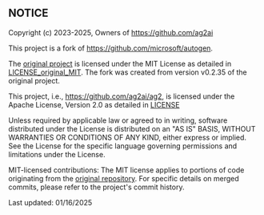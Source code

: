## NOTICE

Copyright (c) 2023-2025, Owners of https://github.com/ag2ai

This project is a fork of https://github.com/microsoft/autogen.

The [original project](https://github.com/microsoft/autogen) is licensed under the MIT License as detailed in [LICENSE_original_MIT](./license_original/LICENSE_original_MIT). The fork was created from version v0.2.35 of the original project.


This project, i.e., https://github.com/ag2ai/ag2, is licensed under the Apache License, Version 2.0 as detailed in [LICENSE](./LICENSE)


Unless required by applicable law or agreed to in writing, software distributed under the License is distributed on an "AS IS" BASIS, WITHOUT WARRANTIES OR CONDITIONS OF ANY KIND, either express or implied. See the License for the specific language governing permissions and limitations under the License.

MIT-licensed contributions:
The MIT license applies to portions of code originating from the [original repository](https://github.com/microsoft/autogen).
For specific details on merged commits, please refer to the project's commit history.

Last updated: 01/16/2025
